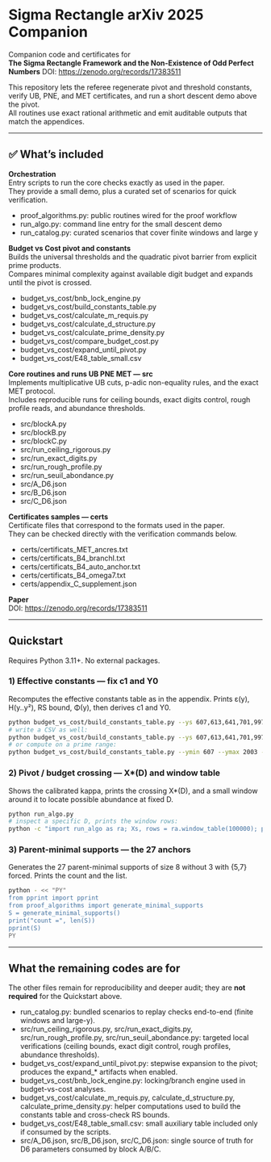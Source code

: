 # Sigma Rectangle arXiv 2025 Companion

Companion code and certificates for  
**The Sigma Rectangle Framework and the Non-Existence of Odd Perfect Numbers** DOI: https://zenodo.org/records/17383511

This repository lets the referee regenerate pivot and threshold constants, verify UB, PNE, and MET certificates, and run a short descent demo above the pivot.  
All routines use exact rational arithmetic and emit auditable outputs that match the appendices.

---

## ✅ What’s included

**Orchestration**  
Entry scripts to run the core checks exactly as used in the paper.  
They provide a small demo, plus a curated set of scenarios for quick verification.

- proof_algorithms.py: public routines wired for the proof workflow  
- run_algo.py: command line entry for the small descent demo  
- run_catalog.py: curated scenarios that cover finite windows and large y

**Budget vs Cost pivot and constants**  
Builds the universal thresholds and the quadratic pivot barrier from explicit prime products.  
Compares minimal complexity against available digit budget and expands until the pivot is crossed.

- budget_vs_cost/bnb_lock_engine.py  
- budget_vs_cost/build_constants_table.py  
- budget_vs_cost/calculate_m_requis.py  
- budget_vs_cost/calculate_d_structure.py  
- budget_vs_cost/calculate_prime_density.py  
- budget_vs_cost/compare_budget_cost.py   
- budget_vs_cost/expand_until_pivot.py  
- budget_vs_cost/E48_table_small.csv  

**Core routines and runs UB PNE MET — src**  
Implements multiplicative UB cuts, p-adic non-equality rules, and the exact MET protocol.  
Includes reproducible runs for ceiling bounds, exact digits control, rough profile reads, and abundance thresholds.

- src/blockA.py  
- src/blockB.py  
- src/blockC.py  
- src/run_ceiling_rigorous.py  
- src/run_exact_digits.py  
- src/run_rough_profile.py  
- src/run_seuil_abondance.py  
- src/A_D6.json  
- src/B_D6.json  
- src/C_D6.json  

**Certificates samples — certs**  
Certificate files that correspond to the formats used in the paper.  
They can be checked directly with the verification commands below.

- certs/certificats_MET_ancres.txt  
- certs/certificats_B4_branchI.txt  
- certs/certificats_B4_auto_anchor.txt
- certs/certificats_B4_omega7.txt 
- certs/appendix_C_supplement.json

**Paper**  
DOI: https://zenodo.org/records/17383511


---
## Quickstart

Requires Python 3.11+. No external packages.

### 1) Effective constants — fix c1 and Y0
Recomputes the effective constants table as in the appendix. Prints ε(y), H(y..y²), RS bound, Φ(y), then derives c1 and Y0.
~~~bash
python budget_vs_cost/build_constants_table.py --ys 607,613,641,701,997,1499
# write a CSV as well:
python budget_vs_cost/build_constants_table.py --ys 607,613,641,701,997,1499 --csv-out constants_sample.csv
# or compute on a prime range:
python budget_vs_cost/build_constants_table.py --ymin 607 --ymax 2003 --csv-out constants_range.csv
~~~

### 2) Pivot / budget crossing — X*(D) and window table
Shows the calibrated kappa, prints the crossing X*(D), and a small window around it to locate possible abundance at fixed D.
~~~bash
python run_algo.py
# inspect a specific D, prints the window rows:
python -c "import run_algo as ra; Xs, rows = ra.window_table(100000); print('X*=', Xs); [print(r) for r in rows]"
~~~

### 3) Parent-minimal supports — the 27 anchors
Generates the 27 parent-minimal supports of size 8 without 3 with {5,7} forced. Prints the count and the list.
~~~bash
python - << "PY"
from pprint import pprint
from proof_algorithms import generate_minimal_supports
S = generate_minimal_supports()
print("count =", len(S))
pprint(S)
PY
~~~

---

## What the remaining codes are for
The other files remain for reproducibility and deeper audit; they are **not required** for the Quickstart above.

- run_catalog.py: bundled scenarios to replay checks end-to-end (finite windows and large-y).  
- src/run_ceiling_rigorous.py, src/run_exact_digits.py, src/run_rough_profile.py, src/run_seuil_abondance.py: targeted local verifications (ceiling bounds, exact digit control, rough profiles, abundance thresholds).  
- budget_vs_cost/expand_until_pivot.py: stepwise expansion to the pivot; produces the expand_* artifacts when enabled.  
- budget_vs_cost/bnb_lock_engine.py: locking/branch engine used in budget-vs-cost analyses.  
- budget_vs_cost/calculate_m_requis.py, calculate_d_structure.py, calculate_prime_density.py: helper computations used to build the constants table and cross-check RS bounds.  
- budget_vs_cost/E48_table_small.csv: small auxiliary table included only if consumed by the scripts.  
- src/A_D6.json, src/B_D6.json, src/C_D6.json: single source of truth for D6 parameters consumed by block A/B/C.
